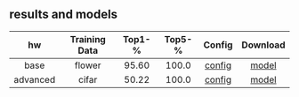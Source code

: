 ## results and models   

|      hw       | Training Data |   Top1-%  |   Top5-%  |                             Config                         |                                                              Download                                                                |
| :-----------: | :-----------: | :-------: |  :------: | :---------------------------------------------------------:|:-----------------------------------------------------------------------------------------------------------------------------------: |
|     base      |     flower    |   95.60   |   100.0   |      [config](/base/config/resnet50_8xb32_flower.py)     |[model](https://github.com/54wb/Openmmlab_Camp/releases/download/hw01_base/epoch_100.pth)                                                                |
|    advanced   |     cifar     |   50.22   |   100.0   |[config](/advanced/config/efficientnet-b7_b128_cifar10.py)|[model](https://github.com/54wb/Openmmlab_Camp/releases/download/hw01_advanced/epoch_120.pth) |
     
